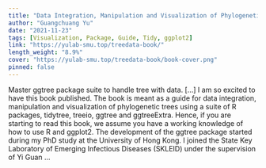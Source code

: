 ```yaml
---
title: "Data Integration, Manipulation and Visualization of Phylogenetic Trees"
author: "Guangchuang Yu"
date: "2021-11-23"
tags: [Visualization, Package, Guide, Tidy, ggplot2]
link: "https://yulab-smu.top/treedata-book/"
length_weight: "8.9%"
cover: "https://yulab-smu.top/treedata-book/book-cover.png"
pinned: false
---
```


Master ggtree package suite to handle tree with data. [...] I am so excited to have this book published. The book is meant as a guide for data integration, manipulation and visualization of phylogenetic trees using a suite of R packages, tidytree, treeio, ggtree and ggtreeExtra. Hence, if you are starting to read this book, we assume you have a working knowledge of how to use R and ggplot2. The development of the ggtree package started during my PhD study at the University of Hong Kong. I joined the State Key Laboratory of Emerging Infectious Diseases (SKLEID) under the supervision of Yi Guan ...
